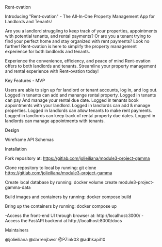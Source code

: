 Rent-ovation


Introducing "Rent-ovation" - The All-In-One Property Management App for Landlords and Tenants!

Are you a landlord struggling to keep track of your properties, appointments with potential tenants, and rental payments? Or are you a tenant trying to find your perfect home and stay organized with rent payments? Look no further! Rent-ovation is here to simplify the property management experience for both landlords and tenants.

Experience the convenience, efficiency, and peace of mind Rent-ovation offers to both landlords and tenants. Streamline your property management and rental experience with Rent-ovation today!


Key Features - MVP

Users are able to sign up for landlord or tenant accounts, log in, and log out.
Logged in tenants can add and manange rental property.
Logged in tenants can pay And manage your rental due date.
Logged in tenants book appointments with your landlord.
Logged in landlords can add & manage properties.
Logged in landlords can allow tenants to make rent payments.
Logged in landlords can keep track of rental property due dates.
Logged in landlords can manage appointments with tenants.


Design

Wireframe
API
Schemas

Installation

Fork repository at: https://gitlab.com/jolieiliana/module3-project-gamma

Clone repository to local by running: git clone https://gitlab.com/jolieiliana/module3-project-gamma

Create local database by running: docker volume create module3-project-gamma-data

Build images and containers by running: docker compose build

Bring up the containers by running: docker compose up


-Access the front-end UI through browser at: http://localhost:3000/
-Access the FastAPI backend at http://localhost:8000/docs


Maintainers

@jolieiliana
@darrenjbwsr 
@PZink03
@adhkapil10